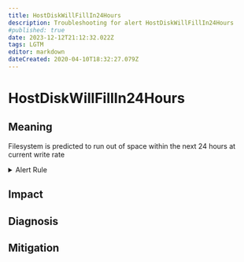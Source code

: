 ```yaml
---
title: HostDiskWillFillIn24Hours
description: Troubleshooting for alert HostDiskWillFillIn24Hours
#published: true
date: 2023-12-12T21:12:32.022Z
tags: LGTM
editor: markdown
dateCreated: 2020-04-10T18:32:27.079Z
---
```


# HostDiskWillFillIn24Hours

## Meaning
[//]: # "Short paragraph that explains what the alert means"
Filesystem is predicted to run out of space within the next 24 hours at current write rate

<details>
  <summary>Alert Rule</summary>

  ```yaml
alert: HostDiskWillFillIn24Hours
expr: ((node_filesystem_avail_bytes * 100) / node_filesystem_size_bytes < 10 and ON (instance, device, mountpoint) predict_linear(node_filesystem_avail_bytes{fstype!~"tmpfs"}[1h], 24 * 3600) < 0 and ON (instance, device, mountpoint) node_filesystem_readonly == 0) * on(instance) group_left (nodename) node_uname_info{nodename=~".+"}
for: 2m
labels:
    severity: warning
annotations:
    summary: Host disk will fill in 24 hours (instance {{ $labels.instance }})
    description: |-
        Filesystem is predicted to run out of space within the next 24 hours at current write rate
          VALUE = {{ $value }}
          LABELS = {{ $labels }}
    runbook: https://github.com/srerun/prometheus-alerts/content/runbooks/HostDiskWillFillIn24Hours

  ```
</details>


## Impact
[//]: # "What could / will happen if the alert is not addressed"



## Diagnosis
[//]: # "Steps to take to identify the cause of the problem"



## Mitigation
[//]: # "The steps necessary to resolve the alert"
